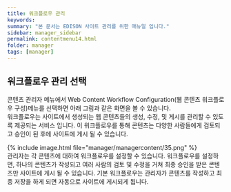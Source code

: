 ```yaml
---
title: 워크플로우 관리
keywords:
summary: "본 문서는 EDISON 사이트 관리를 위한 매뉴얼 입니다."
sidebar: manager_sidebar
permalink: contentmenu14.html
folder: manager
tags: [manager]
---
```


## 워크플로우 관리 선택
콘텐츠 관리자 메뉴에서 Web Content Workflow Configuration(웹 콘텐츠 워크플로우 구성)메뉴를 선택하면 아래 그림과 같은 화면을 볼 수 있습니다.<br>
워크플로우는 사이트에서 생성되는 웹 콘텐츠들의 생성, 수정, 및 게시를 관리할 수 있도록 제공되는 서비스 입니다. 이 워크플로우를 통해 콘텐츠는 다양한 사람들에게 검토되고 승인이 된 후에 사이트에 게시 될 수 있습니다.<br>

{% include image.html file="manager/managercontent/35.png" %}<br>
관리자는 각 콘텐츠에 대하여 워크플로우를 설정할 수 있습니다. 워크플로우를 설정하면, 하나의 콘텐츠가 작성되고 여러 사람의 검토 및 수정을 거쳐 최종 승인을 받은 콘텐츠만 사이트에 게시 될 수 있습니다. 기본 워크플로우는 관리자가 콘텐츠를 작성하고 최종 저장을 하게 되면 자동으로 사이트에 게시되게 됩니다.<br>
